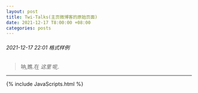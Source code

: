 ```yaml
---
layout: post
title: Twi-Talks(主页微博客的原始页面)
date: 2021-12-17 T8:00:00 +08:00
categories: posts
---
```


<div id="TTalks-top">

###### 2021-12-17 22:01 格式样例
> 呐,瞧.在 _这里_ 呢.  
* * *  

</div>
{% include JavaScripts.html %}
